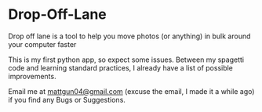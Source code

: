 # Drop-Off-Lane
Drop off lane is a tool to help you move photos (or anything) in bulk around your computer faster

This is my first python app, so expect some issues. Between my spagetti code and learning standard practices, I already have a list of possible improvements.

Email me at mattgun04@gmail.com (excuse the email, I made it a while ago) if you find any Bugs or Suggestions.
